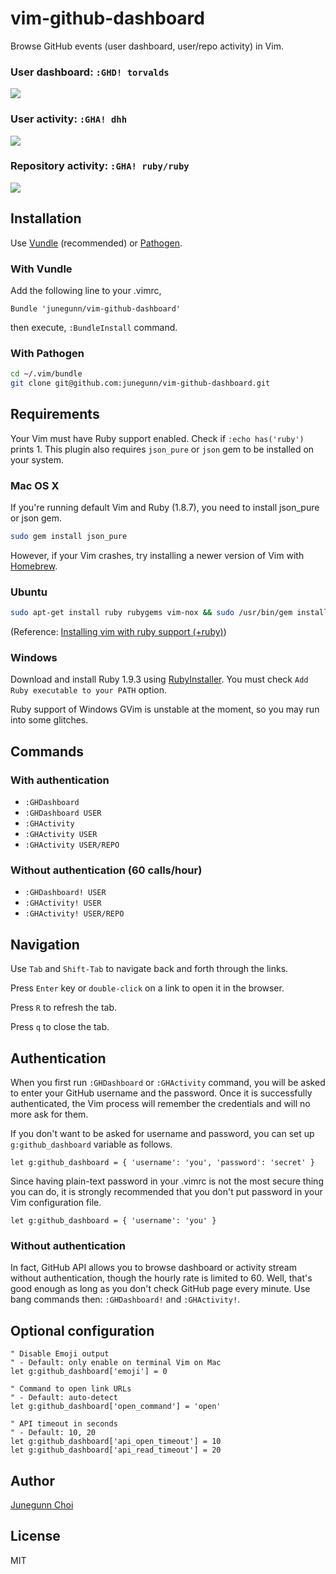 vim-github-dashboard
====================

Browse GitHub events (user dashboard, user/repo activity) in Vim.

### User dashboard: `:GHD! torvalds`

![](https://raw.github.com/junegunn/vim-github-dashboard/screenshot/torvalds.png)

### User activity: `:GHA! dhh`

![](https://raw.github.com/junegunn/vim-github-dashboard/screenshot/dhh.png)

### Repository activity: `:GHA! ruby/ruby`

![](https://raw.github.com/junegunn/vim-github-dashboard/screenshot/ruby.png)

Installation
------------

Use [Vundle](https://github.com/gmarik/vundle) (recommended)
or [Pathogen](https://github.com/tpope/vim-pathogen).

### With Vundle

Add the following line to your .vimrc,

```vim
Bundle 'junegunn/vim-github-dashboard'
```

then execute, `:BundleInstall` command.

### With Pathogen

```sh
cd ~/.vim/bundle
git clone git@github.com:junegunn/vim-github-dashboard.git
```

Requirements
------------

Your Vim must have Ruby support enabled. Check if `:echo has('ruby')` prints 1.
This plugin also requires `json_pure` or `json` gem to be installed on your system.

### Mac OS X

If you're running default Vim and Ruby (1.8.7), you need to install json_pure or json gem.

```sh
sudo gem install json_pure
```

However, if your Vim crashes, try installing a newer version of Vim
with [Homebrew](http://mxcl.github.io/homebrew/).

### Ubuntu

```sh
sudo apt-get install ruby rubygems vim-nox && sudo /usr/bin/gem install json_pure
```

(Reference: [Installing vim with ruby support (+ruby)](http://stackoverflow.com/questions/3794895/installing-vim-with-ruby-support-ruby))

### Windows

Download and install Ruby 1.9.3 using [RubyInstaller](http://rubyinstaller.org/downloads/).
You must check `Add Ruby executable to your PATH` option.

Ruby support of Windows GVim is unstable at the moment, so you may run into some glitches.

Commands
--------

### With authentication

- `:GHDashboard`
- `:GHDashboard USER`
- `:GHActivity`
- `:GHActivity USER`
- `:GHActivity USER/REPO`

### Without authentication (60 calls/hour)

- `:GHDashboard! USER`
- `:GHActivity! USER`
- `:GHActivity! USER/REPO`

Navigation
----------

Use `Tab` and `Shift-Tab` to navigate back and forth through the links.

Press `Enter` key or `double-click` on a link to open it in the browser.

Press `R` to refresh the tab.

Press `q` to close the tab.

Authentication
--------------

When you first run `:GHDashboard` or `:GHActivity` command,
you will be asked to enter your GitHub username and the password.
Once it is successfully authenticated, the Vim process will remember
the credentials and will no more ask for them.

If you don't want to be asked for username and password, you can set up
`g:github_dashboard` variable as follows.

```vim
let g:github_dashboard = { 'username': 'you', 'password': 'secret' }
```

Since having plain-text password in your .vimrc is not the most secure
thing you can do, it is strongly recommended that you don't put password in
your Vim configuration file.

```vim
let g:github_dashboard = { 'username': 'you' }
```

### Without authentication

In fact, GitHub API allows you to browse dashboard or activity stream
without authentication, though the hourly rate is limited to 60.
Well, that's good enough as long as you don't check GitHub page every
minute. Use bang commands then: `:GHDashboard!` and `:GHActivity!`.

Optional configuration
----------------------

```vim
" Disable Emoji output
" - Default: only enable on terminal Vim on Mac
let g:github_dashboard['emoji'] = 0

" Command to open link URLs
" - Default: auto-detect
let g:github_dashboard['open_command'] = 'open'

" API timeout in seconds
" - Default: 10, 20
let g:github_dashboard['api_open_timeout'] = 10
let g:github_dashboard['api_read_timeout'] = 20
```

Author
------

[Junegunn Choi](https://github.com/junegunn)

License
-------

MIT
